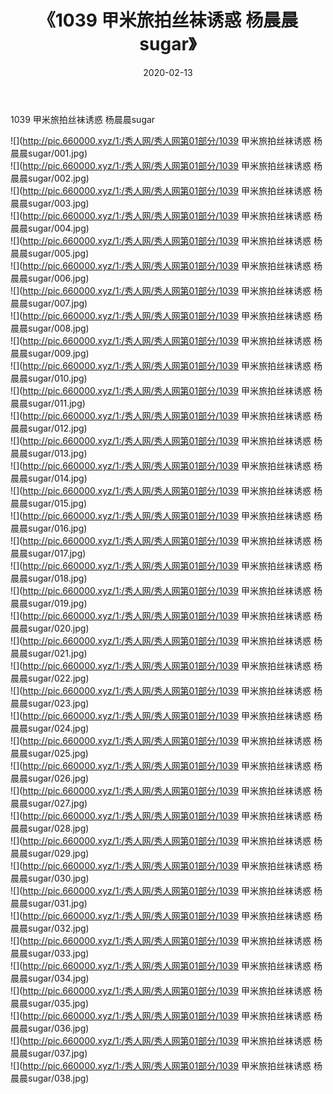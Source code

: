 ﻿---
layout: post
title:  《1039 甲米旅拍丝袜诱惑 杨晨晨sugar》
date:   2020-02-13
img: http://pic.660000.xyz/1:/秀人网/秀人网第01部分/1039 甲米旅拍丝袜诱惑 杨晨晨sugar/000.jpg
categories: [美女, 清纯, 唯美]
---

1039 甲米旅拍丝袜诱惑 杨晨晨sugar

  ![](http://pic.660000.xyz/1:/秀人网/秀人网第01部分/1039 甲米旅拍丝袜诱惑 杨晨晨sugar/001.jpg) <br> ![](http://pic.660000.xyz/1:/秀人网/秀人网第01部分/1039 甲米旅拍丝袜诱惑 杨晨晨sugar/002.jpg) <br> ![](http://pic.660000.xyz/1:/秀人网/秀人网第01部分/1039 甲米旅拍丝袜诱惑 杨晨晨sugar/003.jpg) <br> ![](http://pic.660000.xyz/1:/秀人网/秀人网第01部分/1039 甲米旅拍丝袜诱惑 杨晨晨sugar/004.jpg) <br> ![](http://pic.660000.xyz/1:/秀人网/秀人网第01部分/1039 甲米旅拍丝袜诱惑 杨晨晨sugar/005.jpg) <br> ![](http://pic.660000.xyz/1:/秀人网/秀人网第01部分/1039 甲米旅拍丝袜诱惑 杨晨晨sugar/006.jpg) <br> ![](http://pic.660000.xyz/1:/秀人网/秀人网第01部分/1039 甲米旅拍丝袜诱惑 杨晨晨sugar/007.jpg) <br> ![](http://pic.660000.xyz/1:/秀人网/秀人网第01部分/1039 甲米旅拍丝袜诱惑 杨晨晨sugar/008.jpg) <br> ![](http://pic.660000.xyz/1:/秀人网/秀人网第01部分/1039 甲米旅拍丝袜诱惑 杨晨晨sugar/009.jpg) <br> ![](http://pic.660000.xyz/1:/秀人网/秀人网第01部分/1039 甲米旅拍丝袜诱惑 杨晨晨sugar/010.jpg) <br> ![](http://pic.660000.xyz/1:/秀人网/秀人网第01部分/1039 甲米旅拍丝袜诱惑 杨晨晨sugar/011.jpg) <br> ![](http://pic.660000.xyz/1:/秀人网/秀人网第01部分/1039 甲米旅拍丝袜诱惑 杨晨晨sugar/012.jpg) <br> ![](http://pic.660000.xyz/1:/秀人网/秀人网第01部分/1039 甲米旅拍丝袜诱惑 杨晨晨sugar/013.jpg) <br> ![](http://pic.660000.xyz/1:/秀人网/秀人网第01部分/1039 甲米旅拍丝袜诱惑 杨晨晨sugar/014.jpg) <br> ![](http://pic.660000.xyz/1:/秀人网/秀人网第01部分/1039 甲米旅拍丝袜诱惑 杨晨晨sugar/015.jpg) <br> ![](http://pic.660000.xyz/1:/秀人网/秀人网第01部分/1039 甲米旅拍丝袜诱惑 杨晨晨sugar/016.jpg) <br> ![](http://pic.660000.xyz/1:/秀人网/秀人网第01部分/1039 甲米旅拍丝袜诱惑 杨晨晨sugar/017.jpg) <br> ![](http://pic.660000.xyz/1:/秀人网/秀人网第01部分/1039 甲米旅拍丝袜诱惑 杨晨晨sugar/018.jpg) <br> ![](http://pic.660000.xyz/1:/秀人网/秀人网第01部分/1039 甲米旅拍丝袜诱惑 杨晨晨sugar/019.jpg) <br> ![](http://pic.660000.xyz/1:/秀人网/秀人网第01部分/1039 甲米旅拍丝袜诱惑 杨晨晨sugar/020.jpg) <br> ![](http://pic.660000.xyz/1:/秀人网/秀人网第01部分/1039 甲米旅拍丝袜诱惑 杨晨晨sugar/021.jpg) <br> ![](http://pic.660000.xyz/1:/秀人网/秀人网第01部分/1039 甲米旅拍丝袜诱惑 杨晨晨sugar/022.jpg) <br> ![](http://pic.660000.xyz/1:/秀人网/秀人网第01部分/1039 甲米旅拍丝袜诱惑 杨晨晨sugar/023.jpg) <br> ![](http://pic.660000.xyz/1:/秀人网/秀人网第01部分/1039 甲米旅拍丝袜诱惑 杨晨晨sugar/024.jpg) <br> ![](http://pic.660000.xyz/1:/秀人网/秀人网第01部分/1039 甲米旅拍丝袜诱惑 杨晨晨sugar/025.jpg) <br> ![](http://pic.660000.xyz/1:/秀人网/秀人网第01部分/1039 甲米旅拍丝袜诱惑 杨晨晨sugar/026.jpg) <br> ![](http://pic.660000.xyz/1:/秀人网/秀人网第01部分/1039 甲米旅拍丝袜诱惑 杨晨晨sugar/027.jpg) <br> ![](http://pic.660000.xyz/1:/秀人网/秀人网第01部分/1039 甲米旅拍丝袜诱惑 杨晨晨sugar/028.jpg) <br> ![](http://pic.660000.xyz/1:/秀人网/秀人网第01部分/1039 甲米旅拍丝袜诱惑 杨晨晨sugar/029.jpg) <br> ![](http://pic.660000.xyz/1:/秀人网/秀人网第01部分/1039 甲米旅拍丝袜诱惑 杨晨晨sugar/030.jpg) <br> ![](http://pic.660000.xyz/1:/秀人网/秀人网第01部分/1039 甲米旅拍丝袜诱惑 杨晨晨sugar/031.jpg) <br> ![](http://pic.660000.xyz/1:/秀人网/秀人网第01部分/1039 甲米旅拍丝袜诱惑 杨晨晨sugar/032.jpg) <br> ![](http://pic.660000.xyz/1:/秀人网/秀人网第01部分/1039 甲米旅拍丝袜诱惑 杨晨晨sugar/033.jpg) <br> ![](http://pic.660000.xyz/1:/秀人网/秀人网第01部分/1039 甲米旅拍丝袜诱惑 杨晨晨sugar/034.jpg) <br> ![](http://pic.660000.xyz/1:/秀人网/秀人网第01部分/1039 甲米旅拍丝袜诱惑 杨晨晨sugar/035.jpg) <br> ![](http://pic.660000.xyz/1:/秀人网/秀人网第01部分/1039 甲米旅拍丝袜诱惑 杨晨晨sugar/036.jpg) <br> ![](http://pic.660000.xyz/1:/秀人网/秀人网第01部分/1039 甲米旅拍丝袜诱惑 杨晨晨sugar/037.jpg) <br> ![](http://pic.660000.xyz/1:/秀人网/秀人网第01部分/1039 甲米旅拍丝袜诱惑 杨晨晨sugar/038.jpg) <br>